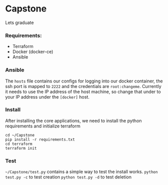 # Capstone
Lets graduate


### Requirements:
* Terraform
* Docker (docker-ce)
* Ansible

### Ansible
The `hosts` file contains our configs for logging into our docker container, the ssh port is mapped to `2222` and the credentials are `root:changeme`. Currently it needs to use the IP address of the host machine, so change that under to your IP address under the `[docker]` host.

### Install
After installing the core applications, we need to install the python requirements and initialize terraform

```
cd ~/Capstone
pip install -r requirements.txt
cd terraform
terraform init
```

### Test
`~/Capstone/test.py` contains a simple way to test the install works.
`python test.py -c` to test creation
`python test.py -d` to test deletion 

